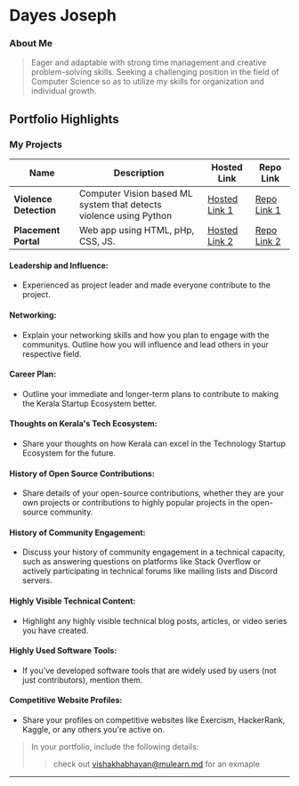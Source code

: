 # Dayes Joseph

### About Me

> Eager and adaptable with strong time management and creative problem-solving skills. Seeking a challenging
position in the field of Computer Science so as to utilize my skills for organization and individual growth.


## Portfolio Highlights

### My Projects

| Name                | Description                                                               | Hosted Link                              | Repo Link                                                      |
|---------------------|---------------------------------------------------------------------------|------------------------------------------|----------------------------------------------------------------|
| **Violence Detection**  |Computer Vision based ML system that detects violence using Python                                        | [Hosted Link 1](https://example.com)    | [Repo Link 1]([https://github.com/username/project1](https://github.com/Dayes-Joseph/Violence-Detection-in-Real-Time))             |
| **Placement Portal**  | Web app using HTML, pHp, CSS, JS.                                             | [Hosted Link 2](https://example.com)    | [Repo Link 2](https://github.com/username/project2)             |

#### Leadership and Influence:

- Experienced as project leader and made everyone contribute to the project.

#### Networking:

- Explain your networking skills and how you plan to engage with the communitys. Outline how you will influence and lead others in your respective field.

#### Career Plan:

- Outline your immediate and longer-term plans to contribute to making the Kerala Startup Ecosystem better.

#### Thoughts on Kerala's Tech Ecosystem:

- Share your thoughts on how Kerala can excel in the Technology Startup Ecosystem for the future.

#### History of Open Source Contributions:

- Share details of your open-source contributions, whether they are your own projects or contributions to highly popular projects in the open-source community.

#### History of Community Engagement:

-  Discuss your history of community engagement in a technical capacity, such as answering questions on platforms like Stack Overflow or actively participating in technical forums like mailing lists and Discord servers.

#### Highly Visible Technical Content:

- Highlight any highly visible technical blog posts, articles, or video series you have created.

#### Highly Used Software Tools:

- If you've developed software tools that are widely used by users (not just contributors), mention them.

#### Competitive Website Profiles:

- Share your profiles on competitive websites like Exercism, HackerRank, Kaggle, or any others you're active on.



> In your portfolio, include the following details:
>> check out [vishakhabhayan@mulearn.md](./profiles/vishakhabhayan@mulearn.md) for an exmaple

---
